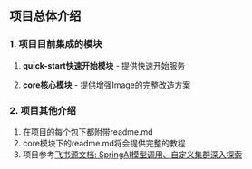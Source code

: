 ## 项目总体介绍

### 1. 项目目前集成的模块

1. **quick-start快速开始模块** - 提供快速开始服务

2. **core核心模块** - 提供增强Image的完整改造方案

### 2. 项目其他介绍
1. 在项目的每个包下都附带readme.md
2. core模块下的readme.md将会提供完整的教程
3. 项目参考[飞书源文档: SpringAI模型调用、自定义集群深入探索](https://dcn7850oahi9.feishu.cn/docx/DDehdPBMSoGTycxmFTLcER4In0F?from=from_copylink)
